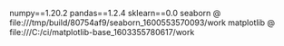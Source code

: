 numpy==1.20.2
pandas==1.2.4
sklearn==0.0
seaborn @ file:///tmp/build/80754af9/seaborn_1600553570093/work
matplotlib @ file:///C:/ci/matplotlib-base_1603355780617/work
